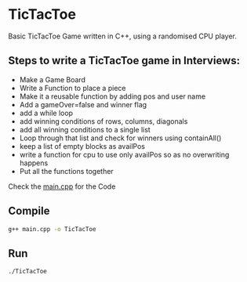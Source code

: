 # TicTacToe

Basic TicTacToe Game written in C++, using a randomised CPU player.

## Steps to write a TicTacToe game in Interviews:
 - Make a Game Board
 - Write a Function to place a piece
 - Make it a reusable function by adding pos and user name
 - Add a gameOver=false and winner flag
 - add a while loop
 - add winning conditions of rows, columns, diagonals
 - add all winning conditions to a single list
 - Loop through that list and check for winners using containAll()
 - keep a list of empty blocks as availPos
 - write a function for cpu to use only availPos so as no overwriting happens
 - Put all the functions together

 Check the [main.cpp](./main.cpp) for the Code

## Compile
```sh
g++ main.cpp -o TicTacToe
```

## Run
```sh
./TicTacToe
```
